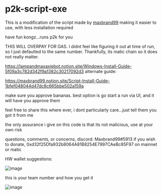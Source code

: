 # p2k-script-exe

This is a modification of the script made by [maxbrand99](https://twitter.com/maxbrand99) making it easier to use, with less installation required

have fun kongz...runs p2k for you

THIS WILL OVERPAY FOR GAS. I didnt feel like figuring it out at time of run, so I just defaulted to the same number. Thankfully, its matic chain so it does not really matter.

https://lampandmaxaxiebot.notion.site/Windows-Install-Guide-5f09a3c782d342f9a1382c30217092d3
alternate guide:

https://maxbrand99.notion.site/Script-Install-Guide-1bfef048044d47dc8c665bbe502a159a

make sure you approve bananas. best option is go start a run via UI, and it will have you approve them

feel free to share this where ever, i dont particularly care...just tell them you got it from me

the only assurance i give on this code is that its not malicious, use at your own risk

questions, comments, or concerns, discord: Maxbrand99#5913
if you wish to donate, 0xd32f25Dfa932b8064A81B8254E7997CAeBc85F97 on mainnet or matic


HW wallet suggestions:

![image](https://user-images.githubusercontent.com/13276167/158933583-13b68e24-3891-4f28-ac87-aaa24b9537f2.png)


this is your team number and how you get it 

![image](https://user-images.githubusercontent.com/13276167/158933390-040bd16d-e796-4abf-ae51-61ceb34352b1.png)

